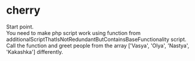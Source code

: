 # cherry
Start point. \
You need to make php script work using function from 
additionalScriptThatIsNotRedundantButContainsBaseFunctionality script. \
Call the function and greet people from the array 
['Vasya', 'Olya', 'Nastya', 'Kakashka'] differently.